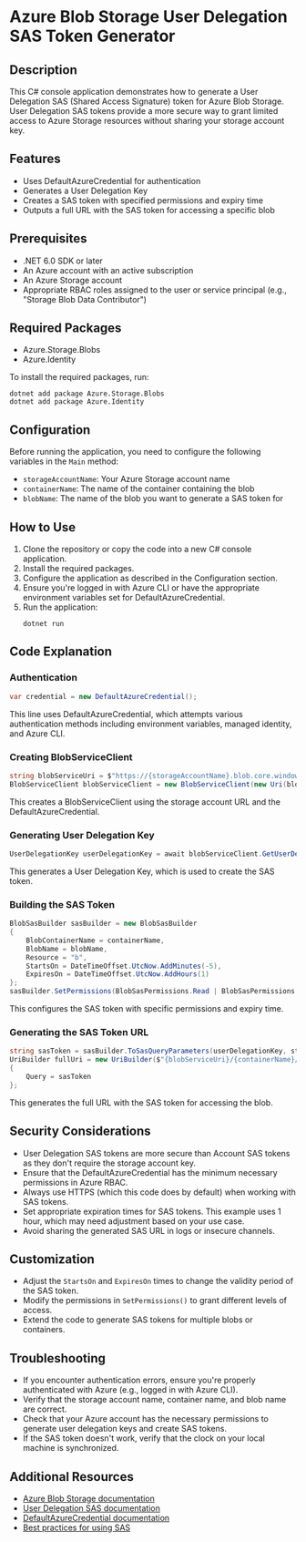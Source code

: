 # Azure Blob Storage User Delegation SAS Token Generator

## Description
This C# console application demonstrates how to generate a User Delegation SAS (Shared Access Signature) token for Azure Blob Storage. User Delegation SAS tokens provide a more secure way to grant limited access to Azure Storage resources without sharing your storage account key.

## Features
- Uses DefaultAzureCredential for authentication
- Generates a User Delegation Key
- Creates a SAS token with specified permissions and expiry time
- Outputs a full URL with the SAS token for accessing a specific blob

## Prerequisites
- .NET 6.0 SDK or later
- An Azure account with an active subscription
- An Azure Storage account
- Appropriate RBAC roles assigned to the user or service principal (e.g., "Storage Blob Data Contributor")

## Required Packages
- Azure.Storage.Blobs
- Azure.Identity

To install the required packages, run:
```
dotnet add package Azure.Storage.Blobs
dotnet add package Azure.Identity
```

## Configuration
Before running the application, you need to configure the following variables in the `Main` method:

- `storageAccountName`: Your Azure Storage account name
- `containerName`: The name of the container containing the blob
- `blobName`: The name of the blob you want to generate a SAS token for

## How to Use
1. Clone the repository or copy the code into a new C# console application.
2. Install the required packages.
3. Configure the application as described in the Configuration section.
4. Ensure you're logged in with Azure CLI or have the appropriate environment variables set for DefaultAzureCredential.
5. Run the application:
   ```
   dotnet run
   ```

## Code Explanation

### Authentication
```csharp
var credential = new DefaultAzureCredential();
```
This line uses DefaultAzureCredential, which attempts various authentication methods including environment variables, managed identity, and Azure CLI.

### Creating BlobServiceClient
```csharp
string blobServiceUri = $"https://{storageAccountName}.blob.core.windows.net";
BlobServiceClient blobServiceClient = new BlobServiceClient(new Uri(blobServiceUri), credential);
```
This creates a BlobServiceClient using the storage account URL and the DefaultAzureCredential.

### Generating User Delegation Key
```csharp
UserDelegationKey userDelegationKey = await blobServiceClient.GetUserDelegationKeyAsync(keyStart, keyExpiry);
```
This generates a User Delegation Key, which is used to create the SAS token.

### Building the SAS Token
```csharp
BlobSasBuilder sasBuilder = new BlobSasBuilder
{
    BlobContainerName = containerName,
    BlobName = blobName,
    Resource = "b",
    StartsOn = DateTimeOffset.UtcNow.AddMinutes(-5),
    ExpiresOn = DateTimeOffset.UtcNow.AddHours(1)
};
sasBuilder.SetPermissions(BlobSasPermissions.Read | BlobSasPermissions.Write);
```
This configures the SAS token with specific permissions and expiry time.

### Generating the SAS Token URL
```csharp
string sasToken = sasBuilder.ToSasQueryParameters(userDelegationKey, storageAccountName).ToString();
UriBuilder fullUri = new UriBuilder($"{blobServiceUri}/{containerName}/{blobName}")
{
    Query = sasToken
};
```
This generates the full URL with the SAS token for accessing the blob.

## Security Considerations
- User Delegation SAS tokens are more secure than Account SAS tokens as they don't require the storage account key.
- Ensure that the DefaultAzureCredential has the minimum necessary permissions in Azure RBAC.
- Always use HTTPS (which this code does by default) when working with SAS tokens.
- Set appropriate expiration times for SAS tokens. This example uses 1 hour, which may need adjustment based on your use case.
- Avoid sharing the generated SAS URL in logs or insecure channels.

## Customization
- Adjust the `StartsOn` and `ExpiresOn` times to change the validity period of the SAS token.
- Modify the permissions in `SetPermissions()` to grant different levels of access.
- Extend the code to generate SAS tokens for multiple blobs or containers.

## Troubleshooting
- If you encounter authentication errors, ensure you're properly authenticated with Azure (e.g., logged in with Azure CLI).
- Verify that the storage account name, container name, and blob name are correct.
- Check that your Azure account has the necessary permissions to generate user delegation keys and create SAS tokens.
- If the SAS token doesn't work, verify that the clock on your local machine is synchronized.

## Additional Resources
- [Azure Blob Storage documentation](https://docs.microsoft.com/en-us/azure/storage/blobs/)
- [User Delegation SAS documentation](https://docs.microsoft.com/en-us/rest/api/storageservices/create-user-delegation-sas)
- [DefaultAzureCredential documentation](https://docs.microsoft.com/en-us/dotnet/api/azure.identity.defaultazurecredential)
- [Best practices for using SAS](https://docs.microsoft.com/en-us/azure/storage/common/storage-sas-overview#best-practices-when-using-sas)
